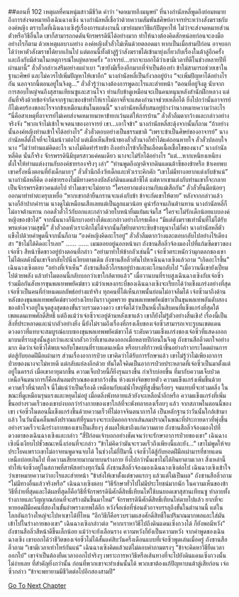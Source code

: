 ##ตอนที่ 102 เหตุผลที่คนหนุ่มสาวมีชีวิต
คำว่า ‘จดหมายถึงมนุษย์’ ที่นางกำนัลหลี่พูดถึงย่อมหมายถึงการส่งจดหมายถึงเฉินฉางเซิง
นางกำนัลหลี่เชื่อว่าด้วยความสัมพันธ์ศิษย์อาจารย์ระหว่างสังฆราชกับองค์หญิง ตราบใดที่เฉินฉางเซิงรู้เรื่องการแต่งงานนี้ เขาย่อมหาวิธีแก้ปัญหาให้ ไม่ว่าจะส่งจดหมายส่วนตัวหรือวิธีอื่นใด เขาก็สามารถกดดันจักรพรรดินีได้อย่างมาก ทำให้นางต้องคิดสักหน่อยก่อนจะลงมือ อย่างไรก็ตาม ด้วยเหตุผลบางอย่าง องค์หญิงลั่วลั่วไม่เห็นด้วยตลอดมา หากเป็นเมื่อสามปีก่อน อาจบอกได้ว่าหาตัวสังฆราชได้ยากเกินไป แต่ตอนนี้ทั้งต้าลู่รู้ว่าสังฆราชได้เข้ามายุ่งเกี่ยวกับเรื่องในต้าลู่อีกครั้งและถึงกับมีส่วนในเหตุการณ์ใหญ่หลายครั้ง
“อาจารย์...ยากจะบอกได้ว่าเขามีเวลาทีดีในช่วงหลายปีที่ผ่านมานี้”
ลั่วลั่วกล่าวเสริมอย่างแผ่วเบา “เขายังมีเรื่องอีกมากที่จำเป็นต้องทำ ข้าไม่สามารถช่วยเขาในฐานะศิษย์ และไม่ควรไปเพิ่มปัญหาให้เขาอีก”
นางกำนัลหลี่เป็นกังวลอยู่บ้าง “จะเพิ่มปัญหาได้อย่างไรกัน นอกจากนี้ตอนอยู่ในจิงตู...”
ลั่วลั่วรู้ว่านางต้องการพูดอะไรและส่ายหน้า “ตอนที่อยู่จิงตู นับจากการสอบใหญ่จนถึงสุสานเทียนซูและสวนโจว ท่านกับข้าดูเหมือนจะเป็นคนหนุนหลังสำนักฝึกหลวง แต่อันที่จริงด้วยข้อจำกัดจากฐานะของข้าทำให้เราไม่อาจที่จะแสดงอำนาจช่วยเหลือได้ ยิ่งไปกว่านั้นอาจารย์ก็ไม่เคยร้องขออะไรจากข้าเหมือนเช่นในตอนนี้”
นางกำนัลหลี่สับสนอยู่บ้างว่านางหมายความว่าอะไร
“นี่คือสาเหตุที่อาจารย์ไม่เคยส่งจดหมายมาหาข้ายกเว้นแต่ให้การบ้าน”
ลั่วลั่วลืมตากว้างและกล่าวอย่างจริงจัง “พวกเจ้าไม่เข้าใจเจตนาของอาจารย์ เขา...เอาใจข้า”
นางกำนัลหลี่สะดุ้งจากนั้นก็ถาม “ถ้าอย่างนั้นองค์หญิงท่านเข้าใจได้อย่างไร”
ลั่วลั่วตอบอย่างเป็นธรรมชาติ “เพราะข้าเป็นศิษย์ของอาจารย์”
นางกำนัลหลี่ตั้งใจที่จะโน้มน้าวต่อไป แต่เมื่อเห็นสีหน้าของลั่วลั่วนางก็ทำได้แค่ถอนหายใจ
ลั่วลั่วปลอบใจนาง “ไม่ว่าท่านแม่คิดอะไร นางไม่คิดทำร้ายข้า ถึงอย่างไรข้าก็เป็นเลือดเนื้อเชื้อไขของนาง”
นางกำนัลหลี่คิด นั่นก็จริง จักรพรรดินีมีบุตรสาวแค่คนเดียว นางจะไม่รักได้อย่างไร
“แต่...หากเหนียงเหนียงตั้งใจให้ท่านแต่งงานกับองค์ชายรองจริงๆ เล่า”
“ท่านพูดถึงญาติจากดินแดนต้าซีของข้าหรือ ข้าเคยพบเขาครั้งหนึ่งตอนที่ยังเด็กมากๆ”
ลั่วลั่วนึกถึงวัยเด็กและหัวเราะคิกคัก “เขาไม่มีทางอยากแต่งกับข้าแน่”
นางกำนัลหลี่คิด องค์ชายรองไม่มีทางครองบัลลังก์ดินแดนต้าซีได้ แต่หากเขาแต่งกับท่านเขาก็จะกลายเป็นจักรพรรดิขาวคนต่อไป ทำไมเขาจะไม่อยาก
“ใครอยากแต่งงานกับแม่เสือกัน”
ลั่วลั่วยื่นมือน้อยๆ ออกมาทำท่าตะครุบเหยื่อ “หากเขากล้ายืนกรานจะแต่งกับข้า ข้าจะกัดเขาให้ตาย”
หลังจากกล่าวแล้ว นางก็อ้าปากคำราม นางดูไม่เหมือนเสือเลยแต่เป็นลูกแมวน้อย ดูน่ารักจนเกินต้านทาน
นางกำนัลหลี่ก็ไม่อาจต้านทาน กอดลั่วลั่วไว้กับอกและกล่าวด้วยใบหน้ายิ้มแย้มแจ่มใส “ใครจะไม่รักเด็กน้อยแบบองค์หญิงของข้าได้”
จากนั้นนางก็นึกบางอย่างได้และกล่าวอย่างโกรธเคือง “มีแต่สังฆราชเท่านั้นที่ไม่ได้รับพรแห่งความสุขนี้”
ลั่วลั่วอดหัวเราะคิกไม่ได้จากนั้นก็ขยิบตากระซิบข้างหูนางไม่กี่คำ
นางกำนัลหลี่ตัวแข็งไปด้วยคำพูดนี้จากนั้นก็ถาม “องค์หญิงคิดอะไรอยู่”
ลั่วลั่วลืมตากว้างและตอบกลับไปอย่างไร้เดียงสา “ข้าไม่ได้คิดอะไรเลย”
……
……
เมฆลอยอยู่นอกหน้าผา
ถังซานสือลิ่วจ้องมองไปที่แก้มซีดขาวของเจ๋อซิ่ว สีหน้าซีดขาวอยู่บ้างตอนที่กล่าว “อย่ามาทำให้ข้ากลัวเช่นนี้”
เจ๋อซิ่วตระหนักว่ามุกตลกของเขาไม่ได้ผลดังนั้นเขาจึงกลับไปนิ่งเงียบตามเดิม
ถังซานสือลิ่วหันไปหาเฉินฉางเซิงแล้วถาม “เกิดอะไรขึ้น”
เฉินฉางเซิงตอบ “อย่างที่เจ้าเห็น”
ถังซานสือลิ่วโกรธอยู่บ้างและตะโกนกลับไป “เมื่อวานนี้เขายังเปี่ยมไปด้วยพลัง แล้วทำไมตอนนี้กลับบอกว่าเขาใกล้ตายแล้ว”
เมื่อวานบนที่ราบสูงเฉินฉางเซิงกับเจ๋อซิ่วร่วมมือกันสังหารขุนพลเทพพยัคฆ์ขาว
แม้ว่าเพลงกระบี่ของเฉินฉางเซิงจะเรียกได้ว่าแข็งแกร่งอย่างที่สุด เจ๋อซิ่วเป็นคนที่กำหนดผลลัพธ์อย่างแท้จริง
ทุกคนที่ได้เห็นภาพนั้นย่อมไม่อาจลืมได้
เจ๋อซิ่วมาถึงด้านหลังของขุนพลเทพพยัคฆ์ขาวอย่างเงียบงันราวภูตพราย
ขุนพลเทพพยัคฆ์ขาวเป็นขุนพลเทพอันดับสองของต้าโจวอยู่ในจุดสูงสุดของขั้นรวบรวมดวงดาว เขาจัดได้ว่าเป็นหนึ่งในสิบคนที่แข็งแกร่งที่สุดใต้เขตแดนเทพศักดิ์สิทธิ์
แต่ถึงแม้ว่าเจ๋อซิ่วจะอยู่ด้านหลังเขาแล้ว เขาก็ยังไม่รู้ตัวอย่างสิ้นเชิง!
เรื่องนี้เป็นสิ่งที่ประหลาดและน่ากลัวอย่างยิ่ง
นี่ยังไม่รวมถึงเรื่องที่กรงเล็บของเจ๋อซิ่วสามารถเจาะรูบนเขตแดนดวงดาวที่แทบจะสมบูรณ์แบบของขุนพลเทพพยัคฆ์ขาวได้
ระดับความแข็งแกร่งของเจ๋อซิ่วที่แสดงออกมาบนที่ราบสูงนั้นสูงกว่าและน่ากลัวกว่าที่เขาแสดงออกเมื่อหลายปีก่อนในจิงตู
ถังซานสือลิ่วตกใจอย่างมาก คิดว่าเจ๋อซิ่วได้พบเจอกับโชคบนที่ราบแดนเหนือ หรือบางทีก้าวหน้าขึ้นอย่างก้าวกระโดดผ่านการต่อสู้กับยอดฝีมือเผ่ามาร ส่วนเรื่องอาการป่วย เขาคิดว่าได้รับการรักษาแล้ว
เขาไม่รู้ว่าไม่เพียงอาการป่วยของนางจะไม่หายดี แต่กลับแย่ลงอีกด้วย
ทันใดใจคิดเป็นอาการป่วยประหลาดที่เจ๋อซิ่วเป็นมาตั้งแต่อยู่ในครรภ์ เมื่อเขาอายุมากขึ้น ความเจ็บป่วยนี้ก็ยิ่งรุนแรงขึ้น กำเริบบ่อยขึ้น
ที่มากับความเจ็บปวดเหนือจินตนาการก็คือเส้นลมปราณของเขากว้างขึ้น ห้วงแห่งจิตขยายตัว ความแข็งแกร่งเพิ่มขึ้นด้วยความเร็วที่น่าตกใจ
นี่ไม่แน่ว่าเป็นเรื่องดี เหมือนกับแม่น้ำใหญ่ที่สูงขึ้นเรื่อยๆ จนแทบที่จะท่วมตลิ่ง ในขณะที่ดูเหมือนรุนแรงและหยุดไม่อยู่ เมื่อตลิ่งพังทลายแล้วยังจะเหลือน้ำอีกหรือ
ความแข็งแกร่งที่เพิ่มขึ้นอย่างรวดเร็วของเขาบ่งบอกว่าร่างกายของเขาใกล้ที่จะพังทลายลงเรื่อยๆ แล้ว
จากสภาพในตอนนี้ของเขา เจ๋อซิ่วในตอนนี้แข็งแกร่งขึ้นด้วยความเร็วที่ไม่อาจจินตนาการได้ เป็นหลักฐานว่าวันนั้นใกล้เข้ามาแล้ว ในวันนั้นคลื่นพลังปราณแท้ที่รุนแรงจะระเบิดออกจากเส้นลมปราณในขณะที่ประกายดาวที่พุ่งขึ้นอย่างรวดเร็วจะฉีกร่างกายของเขาเป็นเสี่ยงๆ ส่งผลให้เขาถึงแก่ความตาย
ถังซานสือลิ่วจ้องมองไปที่ดวงตาของเฉินฉางเซิงและกล่าว “สี่ปีก่อนเจ้าบอกอย่างชัดเจนว่าจะรักษาอาการป่วยของเขา”
เฉินฉางเซิงนิ่งเงียบไปชั่วขณะหนึ่งก่อนที่จะกล่าว “ข้าไม่คิดว่ามันจะรวดเร็วถึงเพียงนี้และยัง...”
เขาไม่พูดให้จบประโยคเพราะเขาไม่อาจทนพูดจนจบได้ ในช่วงไม่กี่ปีมานี้ เจ๋อซิ่วได้สู้กับยอดฝีมือเผ่ามารที่ชายแดนเหนือบ่อยเกินไป ทิ้งความเสียหายมากมายบนร่างกาย ยิ่งไปกว่านั้นเขาไม่ได้กินยาตามเวลา สิ่งเหล่านี้ทำให้เจ๋อซิ่วอยู่ในสภาพที่สาหัสอย่างทุกวันนี้
ถังซานสือลิ่วจ้องมองเฉินฉางเซิงต่อไป
เฉินฉางเซิงเข้าใจว่าเขาหมายความว่าอะไรและส่ายหน้า “ข้าส่งให้เขาตั้งแต่ขวดแรกๆ แล้วแต่ไม่เป็นผล”
ถังซานสือลิ่วถาม “ไม่มีทางอื่นแล้วจริงหรือ”
เฉินฉางเซิงตอบ “วิธีรักษาทั่วไปไม่มีประโยชน์มากนัก ในความเห็นของข้า วิธีที่ง่ายที่สุดและได้ผลที่สุดก็คือวิธีที่จักรพรรดินีศักดิ์สิทธิ์เทียนไห่ใช้บนยอดเขาสุสานเทียนซู ทำลายทั้งร่างกายและวิญญาณก่อนที่จะสร้างมันขึ้นมาใหม่”
จักรพรรดินีศักดิ์สิทธิ์เทียนไห่ตายไปแล้ว ยากที่จะหายอดฝีมือคนที่สองในขั้นอำพรางเทพได้อีก
หวังจื่อเช่อที่ซ่อนตัวอาจบรรลุถึงขั้นในตำนานนี้ แต่ในโลกอันกว้างใหญ่จะไปหาเขาได้ที่ไหน
“อีกวิธีก็คือรวบรวมแสงศักดิ์สิทธิ์ในปริมาณมากพอและใส่มันเข้าไปในร่างกายของเขา”
เฉินฉางเซิงกล่าวต่อ “หากเราหาวิธีไปถึงดินแดนเซิ่งกวงได้ ก็ยังพอมีหวัง”
ถังซานสือลิ่วสีหน้าดีขึ้นเล็กน้อย
แม้ว่าจะยังเลือนราง ความหวังก็ยังเป็นความหวัง
จากคำพูดของเฉินฉางเซิง เขาบอกได้ว่าชีวิตของเจ๋อซิ่วไม่ได้สั้นแค่สิบวันครึ่งเดือนแบบที่เจ๋อซิ่วพูดเล่นเมื่อครู่
ถังซานสือลิ่วถาม “เขามีเวลาเท่าไหร่กันแน่”
เฉินฉางเซิงคิดแล้วแต่ไม่ตอบคำถามตรงๆ
“ข้าจะคิดหาวิธียืดเวลาออกไป”
เขาจำเป็นต้องยืดเวลาออกไปจริงๆ เพราะการหาวิธีหรือเส้นทางที่จะไปยังดินแดนเซิ่งกวงนั้นไม่ง่ายเลย
ที่สำคัญยิ่งกว่านั้น ก่อนที่พวกเขาจะทำเช่นนั้นได้ พวกเขาต้องแก้ปัญหาบนต้าลู่เสียก่อน
เจ๋อซิ่วกล่าว “ข้าจะพยายามมีชีวิตต่อไปอีกสองสามปี”


[Go To Next Chapter]( ./929.md)